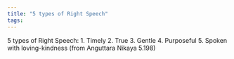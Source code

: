 ```yaml
---
title: "5 types of Right Speech"
tags: 
---
```


5 types of Right Speech: 1. Timely 2. True 3. Gentle 4. Purposeful 5. Spoken with loving-kindness (from Anguttara Nikaya 5.198)
